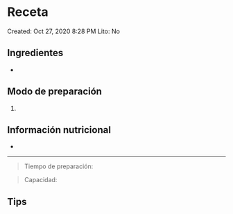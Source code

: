 # Receta

Created: Oct 27, 2020 8:28 PM
Lito: No

## Ingredientes

- 

## Modo de preparación

1. 

## Información nutricional

- 

---

> Tiempo de preparación:

> Capacidad:

## Tips

>